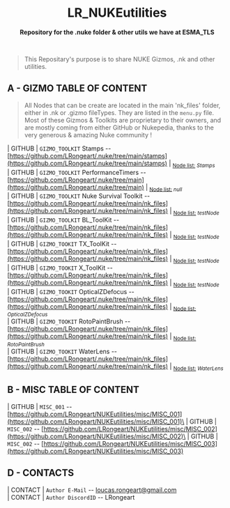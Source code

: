 <div align="center">
	<h1>LR_NUKEutilities</h1>
	<p>
		<b>Repository for the .nuke folder & other utils we have at ESMA_TLS</b>
	</p>
	<br>
</div>

>This Repositary's purpose is to share NUKE Gizmos, .nk and other utilities.


## A - GIZMO TABLE OF CONTENT
>All Nodes that can be create are located in the main 'nk_files' folder, either in .nk or .gizmo fileTypes. They are listed in the `menu.py` file.
>Most of these Gizmos & Toolkits are proprietary to their owners, and are mostly coming from either GitHub or Nukepedia, thanks to the very generous & amazing Nuke community !

| GITHUB    | `GIZMO_TOOLKIT` Stamps -- [https://github.com/LRongeart/.nuke/tree/main/stamps](https://github.com/LRongeart/.nuke/tree/main/stamps) | <sub><ins>Node list:</ins> *Stamps*</sub>\
| GITHUB    | `GIZMO_TOOLKIT` PerformanceTimers -- [https://github.com/LRongeart/.nuke/tree/main](https://github.com/LRongeart/.nuke/tree/main) | <sub><ins>Node list:</ins> *null*</sub>\
| GITHUB    | `GIZMO_TOOLKIT`  Nuke Survival Toolkit -- [https://github.com/LRongeart/.nuke/tree/main/nk_files](https://github.com/LRongeart/.nuke/tree/main/nk_files) | <sub><ins>Node list:</ins> *testNode*</sub>\
| GITHUB    | `GIZMO_TOOLKIT` BL_ToolKit -- [https://github.com/LRongeart/.nuke/tree/main/nk_files](https://github.com/LRongeart/.nuke/tree/main/nk_files) | <sub><ins>Node list:</ins> *testNode*</sub>\
| GITHUB    | `GIZMO_TOOKIT` TX_ToolKit -- [https://github.com/LRongeart/.nuke/tree/main/nk_files](https://github.com/LRongeart/.nuke/tree/main/nk_files) | <sub><ins>Node list:</ins> *testNode*</sub>\
| GITHUB    | `GIZMO_TOOKIT` X_ToolKit -- [https://github.com/LRongeart/.nuke/tree/main/nk_files](https://github.com/LRongeart/.nuke/tree/main/nk_files) | <sub><ins>Node list:</ins> *testNode*</sub>\
| GITHUB    | `GIZMO_TOOKIT` OpticalZDefocus -- [https://github.com/LRongeart/.nuke/tree/main/nk_files](https://github.com/LRongeart/.nuke/tree/main/nk_files) | <sub><ins>Node list:</ins> *OpticalZDefocus*</sub>\
| GITHUB    | `GIZMO_TOOKIT` RotoPaintBrush -- [https://github.com/LRongeart/.nuke/tree/main/nk_files](https://github.com/LRongeart/.nuke/tree/main/nk_files) | <sub><ins>Node list:</ins> *RotoPaintBrush*</sub>\
| GITHUB    | `GIZMO_TOOKIT` WaterLens -- [https://github.com/LRongeart/.nuke/tree/main/nk_files](https://github.com/LRongeart/.nuke/tree/main/nk_files) | <sub><ins>Node list:</ins> *WaterLens*</sub>

## B - MISC TABLE OF CONTENT
| GITHUB    | `MISC_001` -- [https://github.com/LRongeart/NUKEutilities/misc/MISC_001](https://github.com/LRongeart/NUKEutilities/misc/MISC_001)\
| GITHUB    | `MISC_002` -- [https://github.com/LRongeart/NUKEutilities/misc/MISC_002](https://github.com/LRongeart/NUKEutilities/misc/MISC_002)\
| GITHUB    | `MISC_002` -- [https://github.com/LRongeart/NUKEutilities/misc/MISC_003](https://github.com/LRongeart/NUKEutilities/misc/MISC_003)

## D - CONTACTS
| CONTACT     | `Author E-Mail` -- loucas.rongeart@gmail.com\
| CONTACT     | `Author DiscordID` -- LRongeart



